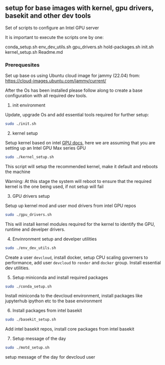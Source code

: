 ## setup for base images with kernel, gpu drivers, basekit and other dev tools

Set of scripts to configure an Intel GPU server

It is important to execute the scripts one by one:

conda\_setup.sh  env\_dev\_utils.sh  gpu\_drivers.sh  hold-packages.sh  init.sh  kernel\_setup.sh  Readme.md

### Prerequesites

Set up base os using Ubuntu cloud image for jammy (22.04) from: https://cloud-images.ubuntu.com/jammy/current/

After the Os has been installed please follow along to create a base configuration with all required dev tools.

1.  init environment

Update, upgrade Os and add essential tools required for further setup:

```bash
sudo ./init.sh
```

2.  kernel setup

Setup kernel based on intel [GPU docs](https://dgpu-docs.intel.com/), here we are assuming that you are setting up an Intel GPU Max series GPU

```bash
sudo ./kernel_setup.sh
```

This script will setup the recommended kernel, make it default and reboots the machine

Warning: At this stage the system will reboot to ensure that the required kernel is the one being used, if not setup will fail

3.  GPU drivers setup

Setup up kernel mod and user mod drivers from intel GPU repos

```bash
sudo ./gpu_drivers.sh
```

This will install kernel modules required for the kernel to identify the GPU, runtime and develper drivers.

4.  Envinronment setup and develper utilities

```bash
sudo ./env_dev_utils.sh
```

Create a user `devcloud`, install docker, setup CPU scaling governers to performance, add user `devcloud` to `render` and `docker` group. Install essential dev utilities.

5.  Setup miniconda and install required packages

```bash
sudo ./conda_setup.sh
```

Install miniconda to the devcloud environment, install packages like jupyterhub ipython etc to the base environment

6.  Install packages from intel basekit

```bash
sudo ./basekit_setup.sh
```

Add intel basekit repos, install core packages from intel basekit

7.  Setup message of the day

```bash
sudo ./motd_setup.sh
```

setup message of the day for devcloud user
